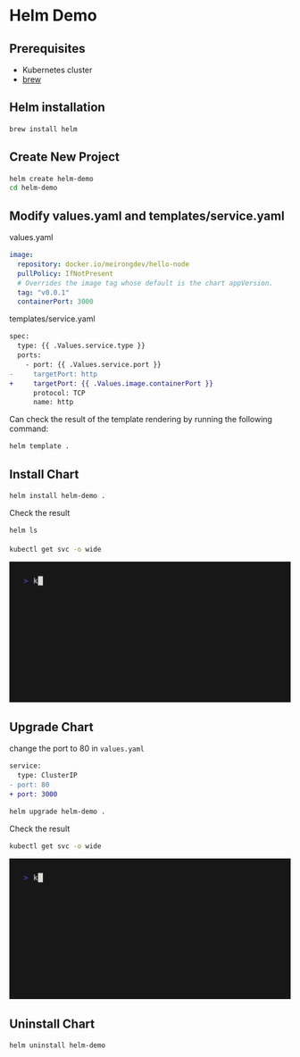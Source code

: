 # Helm Demo

## Prerequisites

- Kubernetes cluster
- [brew](https://docs.brew.sh/Homebrew-on-Linux)

## Helm installation

```bash
brew install helm
```

## Create New Project

```bash
helm create helm-demo
cd helm-demo
```

## Modify values.yaml and templates/service.yaml

values.yaml

```yaml
image:
  repository: docker.io/meirongdev/hello-node
  pullPolicy: IfNotPresent
  # Overrides the image tag whose default is the chart appVersion.
  tag: "v0.0.1"
  containerPort: 3000
```

templates/service.yaml

```diff
spec:
  type: {{ .Values.service.type }}
  ports:
    - port: {{ .Values.service.port }}
-     targetPort: http
+     targetPort: {{ .Values.image.containerPort }}
      protocol: TCP
      name: http
```

Can check the result of the template rendering by running the following command:

```bash
helm template .
```

## Install Chart

```bash
helm install helm-demo .
```

Check the result

```bash
helm ls

kubectl get svc -o wide   
```

![kubectl get svc](./svc.gif)

## Upgrade Chart

change the port to 80 in `values.yaml`

```diff
service:
  type: ClusterIP
- port: 80
+ port: 3000
```

```bash
helm upgrade helm-demo .
```

Check the result

```bash
kubectl get svc -o wide
```

![kubectl get svc](./svc2.gif)


## Uninstall Chart

```bash
helm uninstall helm-demo
```